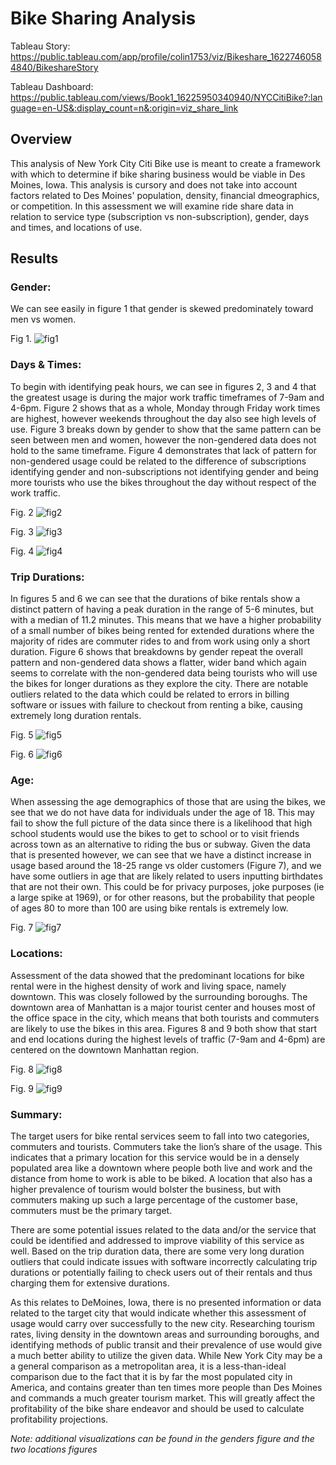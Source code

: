 # Bike Sharing Analysis
Tableau Story: 
https://public.tableau.com/app/profile/colin1753/viz/Bikeshare_16227460584840/BikeshareStory

Tableau Dashboard:
https://public.tableau.com/views/Book1_16225950340940/NYCCitiBike?:language=en-US&:display_count=n&:origin=viz_share_link

## Overview
This analysis of New York City Citi Bike use is meant to create a framework with which to determine if bike sharing business would be viable in Des Moines, Iowa. This analysis is cursory and does not take into account factors related to Des Moines' population, density, financial dmeographics, or competition. In this assessment we will examine ride share data in relation to service type (subscription vs non-subscription), gender, days and times, and locations of use. 

## Results

### Gender:
We can see easily in figure 1 that gender is skewed predominately toward men vs women. 

Fig 1.
![fig1](https://github.com/ghynox/bikesharing/blob/main/bikeshare_pics/genders.png)

### Days & Times:
To begin with identifying peak hours, we can see in figures 2, 3 and 4 that the greatest usage is during the major work traffic timeframes of 7-9am and 4-6pm. Figure 2 shows that as a whole, Monday through Friday work times are highest, however weekends throughout the day also see high levels of use. Figure 3 breaks down by gender to show that the same pattern can be seen between men and women, however the non-gendered data does not hold to the same timeframe. Figure 4 demonstrates that lack of pattern for non-gendered usage could be related to the difference of subscriptions identifying gender and non-subscriptions not identifying gender and being more tourists who use the bikes throughout the day without respect of the work traffic. 

Fig. 2
![fig2](https://github.com/ghynox/bikesharing/blob/main/bikeshare_pics/trips_by_hours.png)

Fig. 3
![fig3](https://github.com/ghynox/bikesharing/blob/main/bikeshare_pics/trip_hours_genders.png)

Fig. 4
![fig4](https://github.com/ghynox/bikesharing/blob/main/bikeshare_pics/trips_by_hour_usertype_gender.png)


### Trip Durations:
In figures 5 and 6 we can see that the durations of bike rentals show a distinct pattern of having a peak duration in the range of 5-6 minutes, but with a median of 11.2 minutes. This means that we have a higher probability of a small number of bikes being rented for extended durations where the majority of rides are commuter rides to and from work using only a short duration. Figure 6 shows that breakdowns by gender repeat the overall pattern and non-gendered data shows a flatter, wider band which again seems to correlate with the non-gendered data being tourists who will use the bikes for longer durations as they explore the city. There are notable outliers related to the data which could be related to errors in billing software or issues with failure to checkout from renting a bike, causing extremely long duration rentals. 

Fig. 5
![fig5](https://github.com/ghynox/bikesharing/blob/main/bikeshare_pics/trip_durations.png)

Fig. 6
![fig6](https://github.com/ghynox/bikesharing/blob/main/bikeshare_pics/trip_durations_gender.png)

### Age:
When assessing the age demographics of those that are using the bikes, we see that we do not have data for individuals under the age of 18. This may fail to show the full picture of the data since there is a likelihood that high school students would use the bikes to get to school or to visit friends across town as an alternative to riding the bus or subway. Given the data that is presented however, we can see that we have a distinct increase in usage based around the 18-25 range vs older customers (Figure 7), and we have some outliers in age that are likely related to users inputting birthdates that are not their own. This could be for privacy purposes, joke purposes (ie a large spike at 1969), or for other reasons, but the probability that people of ages 80 to more than 100 are using bike rentals is extremely low. 

Fig. 7
![fig7](https://github.com/ghynox/bikesharing/blob/main/bikeshare_pics/use_by_age.png)

### Locations:
Assessment of the data showed that the predominant locations for bike rental were in the highest density of work and living space, namely downtown. This was closely followed by the surrounding boroughs. The downtown area of Manhattan is a major tourist center and houses most of the office space in the city, which means that both tourists and commuters are likely to use the bikes in this area. Figures 8 and 9 both show that start and end locations during the highest levels of traffic (7-9am and 4-6pm) are centered on the downtown Manhattan region. 

Fig. 8
![fig8](https://github.com/ghynox/bikesharing/blob/main/bikeshare_pics/start_times.png)

Fig. 9
![fig9](https://github.com/ghynox/bikesharing/blob/main/bikeshare_pics/end_times.png)


### Summary:
The target users for bike rental services seem to fall into two categories, commuters and tourists. Commuters take the lion’s share of the usage. This indicates that a primary location for this service would be in a densely populated area like a downtown where people both live and work and the distance from home to work is able to be biked. A location that also has a higher prevalence of tourism would bolster the business, but with commuters making up such a large percentage of the customer base, commuters must be the primary target. 
 
There are some potential issues related to the data and/or the service that could be identified and addressed to improve viability of this service as well. Based on the trip duration data, there are some very long duration outliers that could indicate issues with software incorrectly calculating trip durations or potentially failing to check users out of their rentals and thus charging them for extensive durations. 

As this relates to DeMoines, Iowa, there is no presented information or data related to the target city that would indicate whether this assessment of usage would carry over successfully to the new city. Researching tourism rates, living density in the downtown areas and surrounding boroughs, and identifying methods of public transit and their prevalence of use would give a much better ability to utilize the given data. While New York City may be a a general comparison as a metropolitan area, it is a less-than-ideal comparison due to the fact that it is by far the most populated city in America, and contains greater than ten times more people than Des Moines and commands a much greater tourism market. This will greatly affect the profitability of the bike share endeavor and should be used to calculate profitability projections. 

*Note: additional visualizations can be found in the genders figure and the two locations figures*
